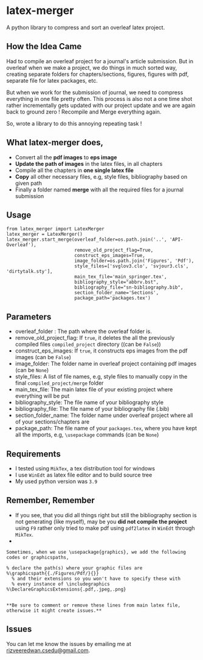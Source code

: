 # latex-merger
A python library to compress and sort an overleaf latex project.

## How the Idea Came
Had to compile an overleaf project for a journal's article submission. But in overleaf when we
make a project, we do things in much sorted way, creating separate folders for chapters/sections, figures, figures with pdf, separate file for latex packages, etc.

But when we work for the submission of journal, we need to compress everything in one file pretty often. This process is also not a one time shot rather incrementally gets updated with our project update and we are again back to ground zero ! Recompile and Merge everything again.

So, wrote a library to do this annoying repeating task !

## What latex-merger does,

- Convert all the **pdf images** to **eps image**
- **Update the path of images** in the latex files, in all chapters
- Compile all the chapters in **one single latex file**
- **Copy** all other necessary files, e.g, style files, bibliography based on given path
- Finally a folder named **merge** with all the required files for a journal submission

## Usage

```commandline
from latex_merger import LatexMerger
latex_merger = LatexMerger()
latex_merger.start_merge(overleaf_folder=os.path.join('..', 'API-Overleaf'),
                         remove_old_project_flag=True,
                         construct_eps_images=True,
                         image_folder=os.path.join('Figures', 'Pdf'),
                         style_files=['svglov3.clo', 'svjour3.cls', 'dirtytalk.sty'],
                         main_tex_file='main_springer.tex',
                         bibliography_style="abbrv.bst",
                         bibliography_file="sn-bibliography.bib",
                         section_folder_name='Sections',
                         package_path='packages.tex')
```

## Parameters

- overleaf_folder : The path where the overleaf folder is.
- remove_old_project_flag: If ``true``, it deletes the all the previously compiled files ``compiled_project`` directory ((can be ``False``))
- construct_eps_images: If ``true``, it constructs eps images from the pdf images (can be ``False``)
- image_folder: The folder name in overleaf project containing pdf images (can be ``None``)
- style_files: A list of file names, e.g, style files to manually copy in the final ``compiled_project/merge`` folder
- main_tex_file: The main latex file of your existing project where everything will be put
- bibliography_style: The file name of your bibliography style
- bibliography_file: The file name of your bibliography file (.bib)
- section_folder_name: The folder name under overleaf project where all of your sections/chapters are
- package_path: The file name of your ``packages.tex``, where you have kept all the imports, e.g, `\usepackage` commands (can be ``None``)

## Requirements
- I tested using ``MikTex``, a tex distribution tool for windows
- I use ``WinEdt`` as latex file editor and to build source tree
- My used python version was ``3.9``

## Remember, Remember
- If you see, that you did all things right but still the bibliography section is not generating (like myself), may be you **did not compile the project** using ``F9`` rather only tried to make pdf using ``pdf2latex`` in ``WinEdt`` through ``MikTex``.
-
```commandline
Sometimes, when we use \usepackage{graphics}, we add the following codes or graphicspaths,

% declare the path(s) where your graphic files are
%\graphicspath{{./Figures/Pdf/}{}}
  % and their extensions so you won't have to specify these with
  % every instance of \includegraphics
%\DeclareGraphicsExtensions{.pdf,.jpeg,.png}


**Be sure to comment or remove these lines from main latex file, otherwise it might create issues.**
```

## Issues

You can let me know the issues by emailing me at
[rizveeredwan.csedu@gmail.com](mailto:rizveeredwan.csedu@gmail.com).
